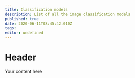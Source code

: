 ```yaml
---
title: Classification models
description: List of all the image classification models
published: true
date: 2020-06-11T08:45:42.010Z
tags: 
editor: undefined
---
```


# Header
Your content here